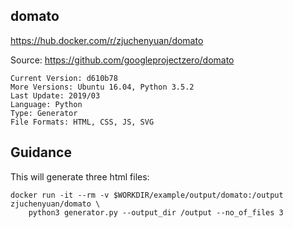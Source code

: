 ## domato

https://hub.docker.com/r/zjuchenyuan/domato

Source: https://github.com/googleprojectzero/domato

```
Current Version: d610b78
More Versions: Ubuntu 16.04, Python 3.5.2
Last Update: 2019/03
Language: Python
Type: Generator
File Formats: HTML, CSS, JS, SVG
```

## Guidance

This will generate three html files:

```
docker run -it --rm -v $WORKDIR/example/output/domato:/output zjuchenyuan/domato \
    python3 generator.py --output_dir /output --no_of_files 3
```
